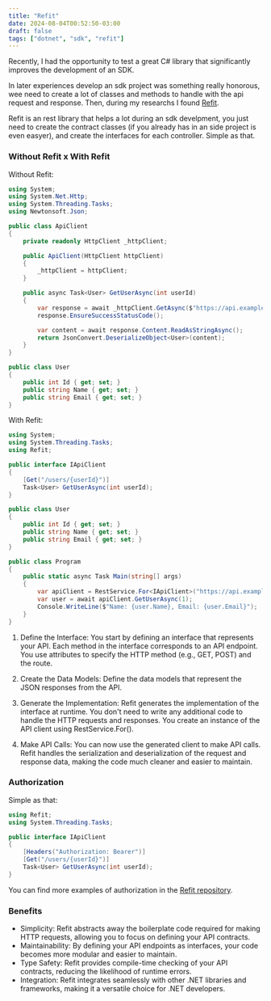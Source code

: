 ```yaml
---
title: "Refit"
date: 2024-08-04T00:52:50-03:00
draft: false
tags: ["dotnet", "sdk", "refit"]
---
```


Recently, I had the opportunity to test a great C# library that significantly improves the development of an SDK.

In later experiences develop an sdk project was something really honorous, wee need to create a lot of classes and methods to handle with the api request and response. Then, during my researchs I found [Refit](https://github.com/reactiveui/refit).

Refit is an rest library that helps a lot during an sdk develpment, you just need to create the contract classes (if you already has in an side project is even easyer), and create the interfaces for each controller. Simple as that.

### Without Refit x With Refit

Without Refit:
```csharp
using System;
using System.Net.Http;
using System.Threading.Tasks;
using Newtonsoft.Json;

public class ApiClient
{
    private readonly HttpClient _httpClient;

    public ApiClient(HttpClient httpClient)
    {
        _httpClient = httpClient;
    }

    public async Task<User> GetUserAsync(int userId)
    {
        var response = await _httpClient.GetAsync($"https://api.example.com/users/{userId}");
        response.EnsureSuccessStatusCode();

        var content = await response.Content.ReadAsStringAsync();
        return JsonConvert.DeserializeObject<User>(content);
    }
}

public class User
{
    public int Id { get; set; }
    public string Name { get; set; }
    public string Email { get; set; }
}
```

With Refit:
```csharp
using System;
using System.Threading.Tasks;
using Refit;

public interface IApiClient
{
    [Get("/users/{userId}")]
    Task<User> GetUserAsync(int userId);
}

public class User
{
    public int Id { get; set; }
    public string Name { get; set; }
    public string Email { get; set; }
}

public class Program
{
    public static async Task Main(string[] args)
    {
        var apiClient = RestService.For<IApiClient>("https://api.example.com");
        var user = await apiClient.GetUserAsync(1);
        Console.WriteLine($"Name: {user.Name}, Email: {user.Email}");
    }
}
```

1. Define the Interface: You start by defining an interface that represents your API. Each method in the interface corresponds to an API endpoint. You use attributes to specify the HTTP method (e.g., GET, POST) and the route.

2. Create the Data Models: Define the data models that represent the JSON responses from the API.

3. Generate the Implementation: Refit generates the implementation of the interface at runtime. You don't need to write any additional code to handle the HTTP requests and responses. You create an instance of the API client using RestService.For<T>().

4. Make API Calls: You can now use the generated client to make API calls. Refit handles the serialization and deserialization of the request and response data, making the code much cleaner and easier to maintain.

### Authorization
Simple as that:
```csharp
using Refit;
using System.Threading.Tasks;

public interface IApiClient
{
    [Headers("Authorization: Bearer")]
    [Get("/users/{userId}")]
    Task<User> GetUserAsync(int userId);
}
```
You can find more examples of authorization in the [Refit repository](https://github.com/reactiveui/refit).

### Benefits
* Simplicity: Refit abstracts away the boilerplate code required for making HTTP requests, allowing you to focus on defining your API contracts.
* Maintainability: By defining your API endpoints as interfaces, your code becomes more modular and easier to maintain.
* Type Safety: Refit provides compile-time checking of your API contracts, reducing the likelihood of runtime errors.
* Integration: Refit integrates seamlessly with other .NET libraries and frameworks, making it a versatile choice for .NET developers.
